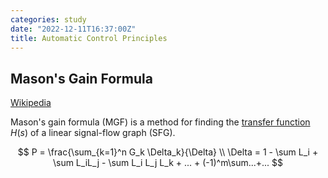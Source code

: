 ```yaml
---
categories: study
date: "2022-12-11T16:37:00Z"
title: Automatic Control Principles
---
```


<!--
 * @Author: Frank Chu
 * @Date: 2022-10-11 18:41:40
 * @LastEditors: Frank Chu
 * @LastEditTime: 2023-03-02 12:35:40
 * @FilePath: /yongfrank.github.io/content/posts/Automatic-control-principles.md
 * @Description: 
 * 
 * Copyright (c) 2022 by Frank Chu, All Rights Reserved. 
-->

## Mason's Gain Formula

[Wikipedia](https://en.wikipedia.org/wiki/Mason%27s_gain_formula)

Mason's gain formula (MGF) is a method for finding the [transfer function](https://en.wikipedia.org/wiki/Transfer_function) $H(s)$ of a linear signal-flow graph (SFG).

$$
P = \frac{\sum_{k=1}^n G_k \Delta_k}{\Delta} \\
\Delta = 1 - \sum L_i + \sum L_iL_j - \sum L_i L_j L_k + ... + (-1)^m\sum...+...
$$
